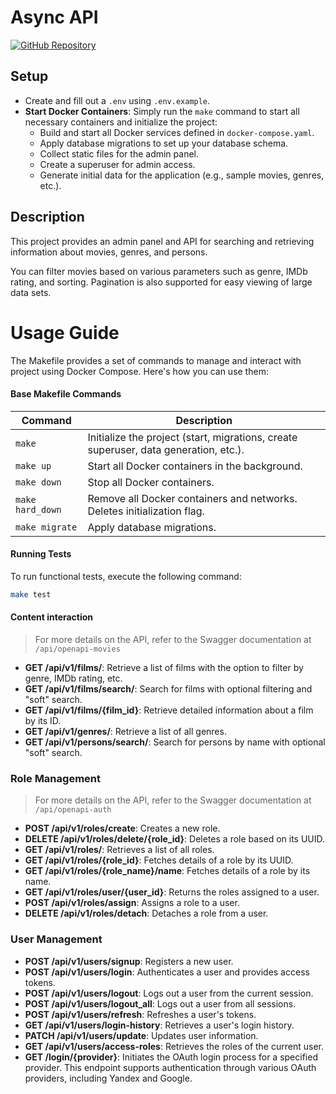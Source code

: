 # Async API

[![GitHub Repository](https://img.shields.io/badge/GitHub-Repository-blue.svg)](https://github.com/telemachor/Auth_sprint_2)
  
## Setup
  
- Create and fill out a `.env` using `.env.example`.
- **Start Docker Containers**: Simply run the `make` command to start all necessary containers and initialize the project:
  - Build and start all Docker services defined in `docker-compose.yaml`.
  - Apply database migrations to set up your database schema.
  - Collect static files for the admin panel.
  - Create a superuser for admin access.
  - Generate initial data for the application (e.g., sample movies, genres, etc.).

## Description
This project provides an admin panel and API for searching and retrieving information about movies, genres, and persons. 

You can filter movies based on various parameters such as genre, IMDb rating, and sorting. Pagination is also supported for easy viewing of large data sets.

# Usage Guide

The Makefile provides a set of commands to manage and interact with project using Docker Compose.  Here's how you can use them:

#### Base Makefile Commands

| Command          | Description                                                                          |
|------------------|--------------------------------------------------------------------------------------|
| `make`           | Initialize the project (start, migrations, create superuser, data generation, etc.). |
| `make up`        | Start all Docker containers in the background.                                       |
| `make down`      | Stop all Docker containers.                                                          |
| `make hard_down` | Remove all Docker containers and networks. Deletes initialization flag.              |
| `make migrate`   | Apply database migrations.                                                           |

#### Running Tests

To run functional tests, execute the following command:

```bash
make test
```


#### Content interaction

> For more details on the API, refer to the Swagger documentation at `/api/openapi-movies`

- **GET /api/v1/films/**: Retrieve a list of films with the option to filter by genre, IMDb rating, etc.
- **GET /api/v1/films/search/**: Search for films with optional filtering and "soft" search.
- **GET /api/v1/films/{film_id}**: Retrieve detailed information about a film by its ID.
- **GET /api/v1/genres/**: Retrieve a list of all genres.
- **GET /api/v1/persons/search/**: Search for persons by name with optional "soft" search.


### Role Management

> For more details on the API, refer to the Swagger documentation at `/api/openapi-auth`

- **POST /api/v1/roles/create**: Creates a new role.
- **DELETE /api/v1/roles/delete/{role_id}**: Deletes a role based on its UUID.
- **GET /api/v1/roles/**: Retrieves a list of all roles.
- **GET /api/v1/roles/{role_id}**: Fetches details of a role by its UUID.
- **GET /api/v1/roles/{role_name}/name**: Fetches details of a role by its name.
- **GET /api/v1/roles/user/{user_id}**: Returns the roles assigned to a user.
- **POST /api/v1/roles/assign**: Assigns a role to a user.
- **DELETE /api/v1/roles/detach**: Detaches a role from a user.

### User Management

- **POST /api/v1/users/signup**: Registers a new user.
- **POST /api/v1/users/login**: Authenticates a user and provides access tokens.
- **POST /api/v1/users/logout**: Logs out a user from the current session.
- **POST /api/v1/users/logout_all**: Logs out a user from all sessions.
- **POST /api/v1/users/refresh**: Refreshes a user's tokens.
- **GET /api/v1/users/login-history**: Retrieves a user's login history.
- **PATCH /api/v1/users/update**: Updates user information.
- **GET /api/v1/users/access-roles**: Retrieves the roles of the current user.
- **GET /login/{provider}**: Initiates the OAuth login process for a specified provider. 
This endpoint supports authentication through various OAuth providers, including Yandex and Google.
